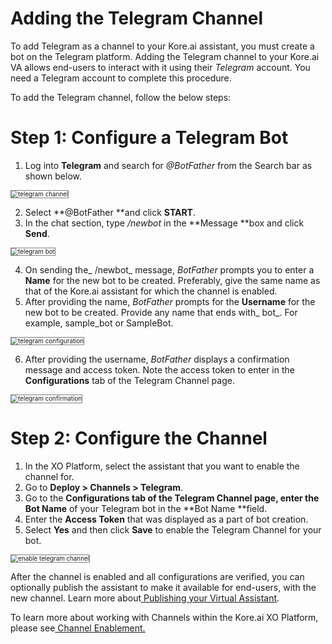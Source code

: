 # **Adding the Telegram Channel**

To add Telegram as a channel to your Kore.ai assistant, you must create a bot on the Telegram platform. Adding the Telegram channel to your Kore.ai VA allows end-users to interact with it using their _Telegram_ account. You need a Telegram account to complete this procedure.

To add the Telegram channel, follow the below steps:


# Step 1: Configure a Telegram Bot



1. Log into **Telegram** and search for _@BotFather_ from the Search bar as shown below.
<img src="../images/telegram.png" alt="telegram channel" title="telegram channel" style="border: 1px solid gray; zoom:70%;">

2. Select **@BotFather **and click **START**.
3. In the chat section, type _/newbot_ in the **Message **box and click **Send**.
<img src="../images/telegram1.png" alt="telegram bot" title="telegram bot" style="border: 1px solid gray; zoom:70%;">

4. On sending the_ /newbot_ message, _BotFather_ prompts you to enter a **Name** for the new bot to be created. Preferably, give the same name as that of the Kore.ai assistant for which the channel is enabled.
5. After providing the name, _BotFather_ prompts for the **Username** for the new bot to be created. Provide any name that ends with_ bot_. For example, sample_bot or SampleBot.

<img src="../images/telegram2.png" alt="telegram configuration" title="telegram configuration" style="border: 1px solid gray; zoom:70%;">

6. After providing the username, _BotFather_ displays a confirmation message and access token. Note the access token to enter in the **Configurations** tab of the Telegram Channel page.
<img src="../images/telegram3.png" alt="telegram confirmation" title="telegram confirmation" style="border: 1px solid gray; zoom:70%;">



# Step 2: Configure the Channel



1. In the XO Platform, select the assistant that you want to enable the channel for.
2. Go to **Deploy > Channels > Telegram**.
3. Go to the **Configurations **tab of the Telegram Channel page, enter the** Bot Name** of your Telegram bot in the **Bot Name **field.
4. Enter the **Access Token** that was displayed as a part of bot creation.
5. Select **Yes** and then click **Save** to enable the Telegram Channel for your bot.
<img src="../images/telegram4.png" alt="enable telegram channel" title="enable telegram channel" style="border: 1px solid gray; zoom:70%;">


After the channel is enabled and all configurations are verified, you can optionally publish the assistant to make it available for end-users, with the new channel. Learn more about[ Publishing your Virtual Assistant](https://developer.kore.ai/docs/bots/publish/publishing-bot/).

To learn more about working with Channels within the Kore.ai XO Platform, please see[ Channel Enablement.](https://developer.kore.ai/docs/bots/channel-enablement/adding-channels-to-your-bot/)
